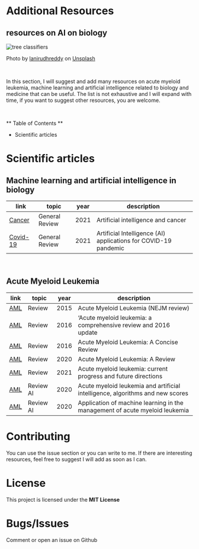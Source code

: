 # Additional Resources
## resources on AI on biology

![tree classifiers](https://github.com/SalvatoreRa/tutorial/blob/main/images/anirudh-YQYacLW8o2U-unsplash.jpg?raw=true)

Photo by [lanirudhreddy](https://unsplash.com/@lanirudhreddy) on [Unsplash](https://unsplash.com/)

&nbsp;

In this section, I will suggest and add many resources on acute myeloid leukemia, machine learning and artificial intelligence related to biology and medicine that can be useful. The list is not exhaustive and I will expand with time, if you want to suggest other resources, you are welcome.

&nbsp;

** Table of Contents **

* Scientific articles


# Scientific articles

## Machine learning and artificial intelligence in biology

| link | topic | year | description |
| --------- | ------ | ------ |------ |
| [Cancer](https://www.nature.com/articles/s43018-020-0034-6)| General Review | 2021 |Artificial intelligence and cancer |
| [Covid-19](https://www.ncbi.nlm.nih.gov/pmc/articles/PMC7195043/)| General Review | 2021 |Artificial Intelligence (AI) applications for COVID-19 pandemic |

&nbsp;

## Acute Myeloid Leukemia

| link | topic | year | description |
| --------- | ------ | ------ |------ |
| [AML](https://www.nejm.org/doi/full/10.1056/nejmra1406184)| Review | 2015 |Acute Myeloid Leukemia (NEJM review)   |
| [AML](https://www.nature.com/articles/bcj201650)| Review | 2016 |‘Acute myeloid leukemia: a comprehensive review and 2016 update |
| [AML](https://pubmed.ncbi.nlm.nih.gov/26959069/)| Review | 2016 |Acute Myeloid Leukemia: A Concise Review  |
| [AML](https://pubmed.ncbi.nlm.nih.gov/32236160/)| Review | 2020 |Acute Myeloid Leukemia: A Review   |
| [AML](https://www.nature.com/articles/s41408-021-00425-3)| Review | 2021 |Acute myeloid leukemia: current progress and future directions |
| [AML](https://www.ncbi.nlm.nih.gov/pmc/articles/PMC7548395/)| Review AI | 2020 |Acute myeloid leukemia and artificial intelligence, algorithms and new scores |
| [AML](https://ashpublications.org/bloodadvances/article/4/23/6077/474420/Application-of-machine-learning-in-the-management)| Review AI | 2020 |Application of machine learning in the management of acute myeloid leukemia |

# Contributing

You can use the issue section or you can write to me. If there are interesting resources, feel free to suggest I will add as soon as I can.

# License

This project is licensed under the **MIT License** 

# Bugs/Issues

Comment or open an issue on Github
